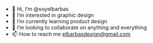 - 👋 Hi, I’m @soyelbarbas
- 👀 I’m interested in graphic design
- 🌱 I’m currently learning product design
- 💞️ I’m looking to collaborate on anything and everything
- 📫 How to reach me elbarbasdesign@gmail.com

<!---
soyelbarbas/soyelbarbas is a ✨ special ✨ repository because its `README.md` (this file) appears on your GitHub profile.
You can click the Preview link to take a look at your changes.
--->
